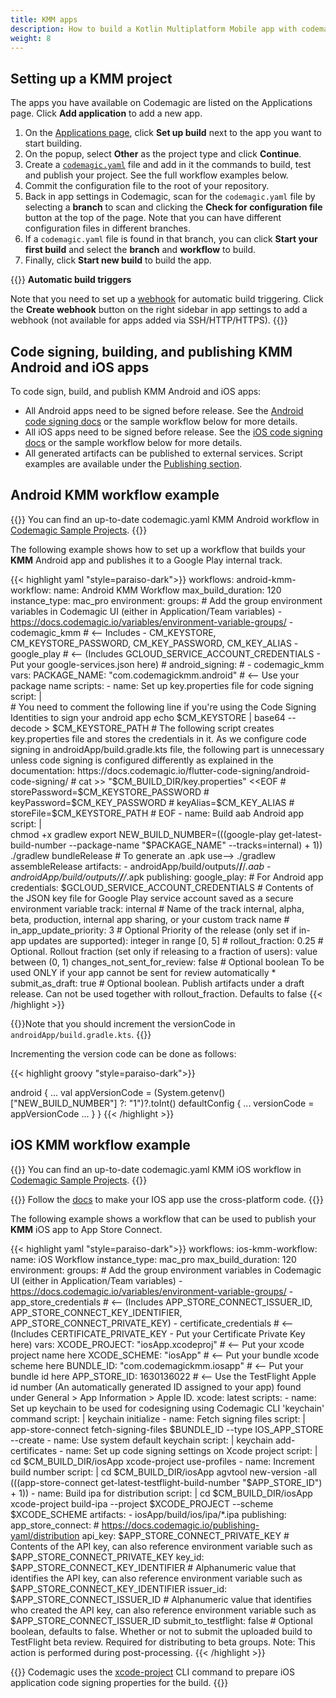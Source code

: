 ```yaml
---
title: KMM apps
description: How to build a Kotlin Multiplatform Mobile app with codemagic.yaml
weight: 8
---
```


## Setting up a KMM project

The apps you have available on Codemagic are listed on the Applications page. Click **Add application** to add a new app.

1. On the [Applications page](https://codemagic.io/apps), click **Set up build** next to the app you want to start building. 
2. On the popup, select **Other** as the project type and click **Continue**.
3. Create a [`codemagic.yaml`](./yaml) file and add in it the commands to build, test and publish your project. See the full workflow examples below.
4. Commit the configuration file to the root of your repository.
5. Back in app settings in Codemagic, scan for the `codemagic.yaml` file by selecting a **branch** to scan and clicking the **Check for configuration file** button at the top of the page. Note that you can have different configuration files in different branches.
6. If a `codemagic.yaml` file is found in that branch, you can click **Start your first build** and select the **branch** and **workflow** to build.
7. Finally, click **Start new build** to build the app.

{{<notebox>}}
**Automatic build triggers**

Note that you need to set up a [webhook](../building/webhooks) for automatic build triggering. Click the **Create webhook** button on the right sidebar in app settings to add a webhook (not available for apps added via SSH/HTTP/HTTPS).
{{</notebox>}}

## Code signing, building, and publishing KMM Android and iOS apps

To code sign, build, and publish KMM Android and iOS apps:

* All Android apps need to be signed before release. See the [Android code signing docs](../code-signing/android-code-signing/) or the sample workflow below for more details.
* All iOS apps need to be signed before release. See the [iOS code signing docs](../code-signing/ios-code-signing/) or the sample workflow below for more details.
* All generated artifacts can be published to external services. Script examples are available under the [Publishing section](../publishing-yaml/distribution/).

## Android KMM workflow example

{{<notebox>}}
You can find an up-to-date codemagic.yaml KMM Android workflow in [Codemagic Sample Projects](https://github.com/codemagic-ci-cd/codemagic-sample-projects/blob/main/kotlin-multiplatform-mobile/codemagic.yaml#L2).
{{</notebox>}}

The following example shows how to set up a workflow that builds your **KMM** Android app and publishes it to a Google Play internal track.

{{< highlight yaml "style=paraiso-dark">}}
workflows:
  android-kmm-workflow:
    name: Android KMM Workflow
    max_build_duration: 120
    instance_type: mac_pro
    environment:
      groups:
        # Add the group environment variables in Codemagic UI (either in Application/Team variables) - https://docs.codemagic.io/variables/environment-variable-groups/
        - codemagic_kmm # <-- Includes - CM_KEYSTORE, CM_KEYSTORE_PASSWORD, CM_KEY_PASSWORD, CM_KEY_ALIAS
        - google_play # <-- (Includes GCLOUD_SERVICE_ACCOUNT_CREDENTIALS - Put your google-services.json here)
      # android_signing:
      #   - codemagic_kmm
      vars:
        PACKAGE_NAME: "com.codemagickmm.android" # <-- Use your package name
    scripts:
      - name: Set up key.properties file for code signing
        script: |  
          # You need to comment the following line if you're using the Code Signing Identities to sign your android app
          echo $CM_KEYSTORE | base64 --decode > $CM_KEYSTORE_PATH
          # The following script creates key.properties file and stores the credentials in it. As we configure code signing in androidApp/build.gradle.kts file, the following part is unnecessary unless code signing is configured differently as explained in the documentation: https://docs.codemagic.io/flutter-code-signing/android-code-signing/
          # cat >> "$CM_BUILD_DIR/key.properties" <<EOF
          # storePassword=$CM_KEYSTORE_PASSWORD
          # keyPassword=$CM_KEY_PASSWORD
          # keyAlias=$CM_KEY_ALIAS
          # storeFile=$CM_KEYSTORE_PATH
          # EOF
      - name: Build aab Android app
        script: |  
          chmod +x gradlew
          export NEW_BUILD_NUMBER=$(($(google-play get-latest-build-number --package-name "$PACKAGE_NAME" --tracks=internal) + 1))
          ./gradlew bundleRelease # To generate an .apk use--> ./gradlew assembleRelease
    artifacts:
      - androidApp/build/outputs/**/**/*.aab
      - androidApp/build/outputs/**/**/*.apk
    publishing:
      google_play: # For Android app
        credentials: $GCLOUD_SERVICE_ACCOUNT_CREDENTIALS # Contents of the JSON key file for Google Play service account saved as a secure environment variable
        track: internal # Name of the track internal, alpha, beta, production, internal app sharing, or your custom track name
        # in_app_update_priority: 3 # Optional Priority of the release (only set if in-app updates are supported): integer in range [0, 5]
        # rollout_fraction: 0.25 # Optional. Rollout fraction (set only if releasing to a fraction of users): value between (0, 1)
        changes_not_sent_for_review: false # Optional boolean To be used ONLY if your app cannot be sent for review automatically *
        submit_as_draft: true # Optional boolean. Publish artifacts under a draft release. Can not be used together with rollout_fraction. Defaults to false
{{< /highlight >}}

{{<notebox>}}Note that you should increment the versionCode in `androidApp/build.gradle.kts`. {{</notebox>}}

Incrementing the version code can be done as follows:

{{< highlight groovy "style=paraiso-dark">}}

android {
    ...
    val appVersionCode = (System.getenv()["NEW_BUILD_NUMBER"] ?: "1")?.toInt()
    defaultConfig {
        ...
        versionCode = appVersionCode
        ...
    }
}
{{< /highlight >}}

## iOS KMM workflow example

{{<notebox>}}
You can find an up-to-date codemagic.yaml KMM iOS workflow in [Codemagic Sample Projects](https://github.com/codemagic-ci-cd/codemagic-sample-projects/blob/main/kotlin-multiplatform-mobile/codemagic.yaml#L50).
{{</notebox>}}

{{<notebox>}}
Follow the [docs](https://kotlinlang.org/docs/multiplatform-mobile-integrate-in-existing-app.html#make-your-code-cross-platform) to make your IOS app use the cross-platform code.
{{</notebox>}}

The following example shows a workflow that can be used to publish your **KMM** iOS app to App Store Connect.

{{< highlight yaml "style=paraiso-dark">}}
workflows:
  ios-kmm-workflow:
    name: iOS Workflow
    instance_type: mac_pro
    max_build_duration: 120
    environment:
      groups:
        # Add the group environment variables in Codemagic UI (either in Application/Team variables) - https://docs.codemagic.io/variables/environment-variable-groups/
        - app_store_credentials # <-- (Includes APP_STORE_CONNECT_ISSUER_ID, APP_STORE_CONNECT_KEY_IDENTIFIER, APP_STORE_CONNECT_PRIVATE_KEY)
        - certificate_credentials # <-- (Includes CERTIFICATE_PRIVATE_KEY - Put your Certificate Private Key here)
      vars:
        XCODE_PROJECT: "iosApp.xcodeproj" # <-- Put your xcode project name here
        XCODE_SCHEME: "iosApp" # <-- Put your bundle xcode scheme here
        BUNDLE_ID: "com.codemagickmm.iosapp" # <-- Put your bundle id here
        APP_STORE_ID: 1630136022 # <-- Use the TestFlight Apple id number (An automatically generated ID assigned to your app) found under General > App Information > Apple ID.
      xcode: latest
    scripts:
      - name: Set up keychain to be used for codesigning using Codemagic CLI 'keychain' command
        script: | 
          keychain initialize
      - name: Fetch signing files
        script: | 
          app-store-connect fetch-signing-files $BUNDLE_ID --type IOS_APP_STORE --create
      - name: Use system default keychain
        script: | 
          keychain add-certificates
      - name: Set up code signing settings on Xcode project
        script: | 
          cd $CM_BUILD_DIR/iosApp
          xcode-project use-profiles
      - name: Increment build number
        script: | 
          cd $CM_BUILD_DIR/iosApp
          agvtool new-version -all $(($(app-store-connect get-latest-testflight-build-number "$APP_STORE_ID") + 1))
      - name: Build ipa for distribution
        script: | 
          cd $CM_BUILD_DIR/iosApp
          xcode-project build-ipa --project $XCODE_PROJECT --scheme $XCODE_SCHEME
    artifacts:
      - iosApp/build/ios/ipa/*.ipa
    publishing:
      app_store_connect: # https://docs.codemagic.io/publishing-yaml/distribution
        api_key: $APP_STORE_CONNECT_PRIVATE_KEY # Contents of the API key, can also reference environment variable such as $APP_STORE_CONNECT_PRIVATE_KEY
        key_id: $APP_STORE_CONNECT_KEY_IDENTIFIER # Alphanumeric value that identifies the API key, can also reference environment variable such as $APP_STORE_CONNECT_KEY_IDENTIFIER
        issuer_id: $APP_STORE_CONNECT_ISSUER_ID # Alphanumeric value that identifies who created the API key, can also reference environment variable such as $APP_STORE_CONNECT_ISSUER_ID
        submit_to_testflight: false # Optional boolean, defaults to false. Whether or not to submit the uploaded build to TestFlight beta review. Required for distributing to beta groups. Note: This action is performed during post-processing.
{{< /highlight >}}

{{<notebox>}}
Codemagic uses the [xcode-project](https://github.com/codemagic-ci-cd/cli-tools/blob/master/docs/xcode-project/README.md#xcode-project) CLI command to prepare iOS application code signing properties for the build.
{{</notebox>}}

